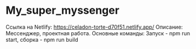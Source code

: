# My_super_mуssenger
Ссылка на Netlify: https://celadon-torte-d70f51.netlify.app/
Описание: Мессенджер, проектная работа. 
Основные команды: Запуск - npm run start, сборка - npm run build